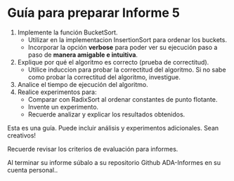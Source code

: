 # Guía para preparar Informe 5

1. Implemente la función BucketSort.
    * Utilizar en la implementacion InsertionSort para ordenar los buckets.
    * Incorporar la opción **verbose** para poder ver su ejecución paso a paso de **manera amigable e intuitiva**.
2. Explique por qué el algoritmo es correcto (prueba de correctitud).
    * Utilice induccion para probar la correctitud del algoritmo. Si no sabe como probar la correctitud del algoritmo, investigue.
3. Analice el tiempo de ejecución del algoritmo.
4. Realice experimentos para:  
    * Comparar con RadixSort al ordenar constantes de punto flotante.
    * Invente un experimento.
    * Recuerde analizar y explicar los resultados obtenidos.


Esta es una guía. Puede incluir análisis y experimentos adicionales. Sean creativos!

Recuerde revisar los criterios de evaluación para informes.

Al terminar su informe súbalo a su repositorio Github ADA-Informes en su cuenta personal..
